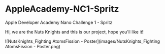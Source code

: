 # AppleAcademy-NC1-Spritz
Apple Developer Academy Nano Challenge 1 - Spritz 

Hi, we are the Nuts Knights and this is our project, hope you'll like it!


![NutsKnights_Fighting AtomsFission - Poster](images/NutsKnights_Fighting AtomsFission - Poster.png)
